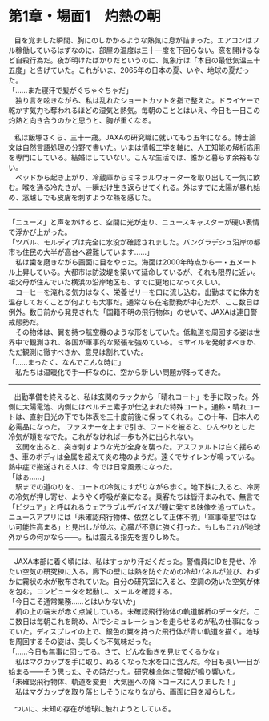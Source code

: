 
# 第1章・場面1　灼熱の朝

&nbsp;&nbsp;
目を覚ました瞬間、胸にのしかかるような熱気に息が詰まった。エアコンはフル稼働しているはずなのに、部屋の温度は三十一度を下回らない。窓を開けるなど自殺行為だ。夜が明けたばかりだというのに、気象庁は「本日の最低気温三十五度」と告げていた。これがいま、2065年の日本の夏、いや、地球の夏だった。  
「……また寝汗で髪がぐちゃぐちゃだ」  
　独り言を呟きながら、私は乱れたショートカットを指で整えた。ドライヤーで乾かす気力も奪われるほどの湿気と熱気。毎朝のこととはいえ、今日も一日この灼熱と向き合うのかと思うと、胸が重くなる。

&nbsp;&nbsp;
私は飯塚さくら、三十一歳。JAXAの研究職に就いてもう五年になる。博士論文は自然言語処理の分野で書いた。いまは情報工学を軸に、人工知能の解析応用を専門にしている。結婚はしていない。こんな生活では、誰かと暮らす余裕もない。  
　ベッドから起き上がり、冷蔵庫からミネラルウォーターを取り出して一気に飲む。喉を通る冷たさが、一瞬だけ生き返らせてくれる。外はすでに太陽が暴れ始め、窓越しでも皮膚を刺すような熱を感じた。

---

「ニュース」と声をかけると、空間に光が走り、ニュースキャスターが硬い表情で浮かび上がった。  
「ツバル、モルディブは完全に水没が確認されました。バングラデシュ沿岸の都市も住民の大半が高台へ避難しています……」  
　私は歯を磨きながら画面に目をやった。海面は2000年時点から一・五メートル上昇している。大都市は防波堤を築いて延命しているが、それも限界に近い。祖父母が住んでいた横浜の沿岸地区も、すでに更地になって久しい。  
　コーヒーを淹れる気力はなく、栄養ゼリーを口に流し込む。出勤までに体力を温存しておくことが何よりも大事だ。通常なら在宅勤務が中心だが、ここ数日は例外。数日前から発見された「国籍不明の飛行物体」のせいで、JAXAは連日警戒態勢だ。  
　その物体は、翼を持つ航空機のような形をしていた。低軌道を周回する姿は世界中で観測され、各国が軍事的な緊張を強めている。ミサイルを発射すべきか、ただ観測に徹すべきか、意見は割れていた。  
「……まったく、なんでこんな時に」  
　私たちは温暖化で手一杯なのに、空から新しい問題が降ってきた。

---

&nbsp;&nbsp;
出勤準備を終えると、私は玄関のラックから「晴れコート」を手に取った。外側に太陽電池、内側にはペルチェ素子が仕込まれた特殊コート。通称・晴れコートは、直射日光の下でも体表を三十度前後に保ってくれる。この十年、日本人の必需品になった。  ファスナーを上まで引き、フードを被ると、ひんやりとした冷気が頬をなでた。これがなければ一歩も外に出られない。  
　玄関を出ると、突き刺すような光が全身を襲った。アスファルトは白く揺らめき、車のボディは金属を超えて炎の塊のようだ。遠くでサイレンが鳴っている。熱中症で搬送される人は、今では日常風景になった。  
「はぁ……」  
　駅までの道のりを、コートの冷気にすがりながら歩く。地下鉄に入ると、冷房の冷気が押し寄せ、ようやく呼吸が楽になる。乗客たちは皆汗まみれで、無言で「ビジュア」と呼ばれるウェアラブルデバイスが瞳に発する映像を追っていた。ニュースアプリには「未確認飛行物体、依然として正体不明」「軍事衛星ではない可能性高まる」と見出しが並ぶ。心臓が不意に強く打った。もしもこれが地球外からの何かなら――。私は震える指先を握りしめた。

---

&nbsp;&nbsp;
JAXA本部に着く頃には、私はすっかり汗だくだった。警備員にIDを見せ、冷たい空気の研究棟に入る。廊下の壁には熱を防ぐための冷却パネルが並び、わずかに霧状の水が散布されていた。自分の研究室に入ると、空調の効いた空気が体を包む。コンピュータを起動し、メールを確認する。  
「今日こそ通常業務……とはいかないか」  
　机の上の端末が赤く点滅している。未確認飛行物体の軌道解析のデータだ。ここ数日は毎朝これを眺め、AIでシミュレーションを走らせるのが私の仕事になっていた。ディスプレイの上で、銀色の翼を持った飛行体が青い軌道を描く。地球を周回するその姿は、美しくも不気味だった。  
「……今日も無事に回ってる。さて、どんな動きを見せてくるかな」  
　私はマグカップを手に取り、ぬるくなった水を口に含んだ。今日も長い一日が始まる――そう思った、その時だった。研究棟全体に警報が鳴り響いた。  
「未確認飛行物体、軌道を変更！大気圏への降下コースに入りました！」  
　私はマグカップを取り落としそうになりながら、画面に目を凝らした。

&nbsp;&nbsp;
ついに、未知の存在が地球に触れようとしている。
<!--stackedit_data:
eyJoaXN0b3J5IjpbMjEyODE1NzA2NCw1OTU1MjE4NDJdfQ==
-->